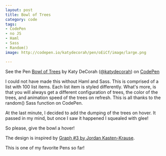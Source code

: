 ```yaml
---
layout: post
title: Bowl of Trees
category: code
tags:
- CodePen
- no JS
- Haml
- Sass
- Random()
image: http://codepen.io/katydecorah/pen/oEiCf/image/large.png

---
```


<p data-height="500" data-theme-id="97" data-slug-hash="oEiCf" data-user="katydecorah" data-default-tab="result" class='codepen'>See the Pen <a href='http://codepen.io/katydecorah/pen/oEiCf'>Bowl of Trees</a> by Katy DeCorah (<a href='http://codepen.io/katydecorah'>@katydecorah</a>) on <a href='http://codepen.io'>CodePen</a></p>

I could not have made this without Haml and Sass. This is comprised of a list with 100 list items. Each list item is styled differently. What's more, is that you will always get a different configuration of trees, the color of the trees, and animation speed of the trees on refresh. This is all thanks to the random() Sass function on CodePen.

At the last minute, I decided to add the dumping of the trees on hover. It passed in my mind, but once I saw it happened I squealed with glee!

So please, give the bowl a hover!

The design is inspired by [Graph #3 by Jordan Kasten-Krause](http://dribbble.com/shots/1239406).

This is one of my favorite Pens so far!